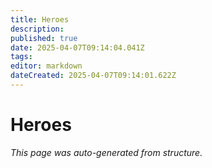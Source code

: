 ```yaml
---
title: Heroes
description: 
published: true
date: 2025-04-07T09:14:04.041Z
tags: 
editor: markdown
dateCreated: 2025-04-07T09:14:01.622Z
---
```


# Heroes

*This page was auto-generated from structure.*